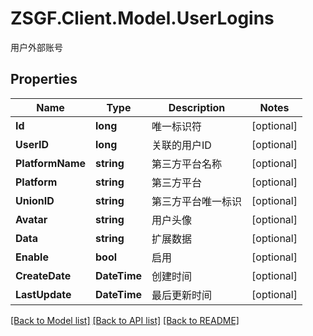 # ZSGF.Client.Model.UserLogins
用户外部账号

## Properties

Name | Type | Description | Notes
------------ | ------------- | ------------- | -------------
**Id** | **long** | 唯一标识符 | [optional] 
**UserID** | **long** | 关联的用户ID | [optional] 
**PlatformName** | **string** | 第三方平台名称 | [optional] 
**Platform** | **string** | 第三方平台 | [optional] 
**UnionID** | **string** | 第三方平台唯一标识 | [optional] 
**Avatar** | **string** | 用户头像 | [optional] 
**Data** | **string** | 扩展数据 | [optional] 
**Enable** | **bool** | 启用 | [optional] 
**CreateDate** | **DateTime** | 创建时间 | [optional] 
**LastUpdate** | **DateTime** | 最后更新时间 | [optional] 

[[Back to Model list]](../../README.md#documentation-for-models) [[Back to API list]](../../README.md#documentation-for-api-endpoints) [[Back to README]](../../README.md)

